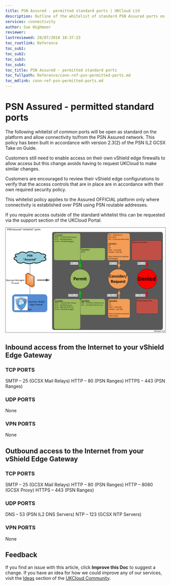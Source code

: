 ```yaml
---
title: PSN Assured - permitted standard ports | UKCloud Ltd
description: Outline of the whitelist of standard PSN Assured ports on the UKCloud managed perimeter firewalls
services: connectivity
author: Sue Highmoor
reviewer:
lastreviewed: 20/07/2018 18:37:23
toc_rootlink: Reference
toc_sub1: 
toc_sub2:
toc_sub3:
toc_sub4:
toc_title: PSN Assured - permitted standard ports
toc_fullpath: Reference/conn-ref-psn-permitted-ports.md
toc_mdlink: conn-ref-psn-permitted-ports.md
---
```


# PSN Assured - permitted standard ports

The following whitelist of common ports will be open as standard on the platform and allow connectivity to/from the PSN Assured network. This policy has been built in accordance with version 2.3(2) of the PSN IL2 GCSX Take on Guide.

Customers still need to enable access on their own vShield edge firewalls to allow access but this change avoids having to request UKCloud to make similar changes.

Customers are encouraged to review their vShield edge configurations to verify that the access controls that are in place are in accordance with their own required security policy.

This whitelist policy applies to the Assured OFFICIAL platform only where connectivity is established over PSN using PSN routable addresses.

If you require access outside of the standard whitelist this can be requested via the support section of the UKCloud Portal.

![PSN assured whitelisted ports](images/psn_assured_whitelist_ports.png)

## Inbound access from the Internet to your vShield Edge Gateway

### TCP PORTS

SMTP – 25 (GCSX Mail Relays)
HTTP – 80 (PSN Ranges)
HTTPS – 443 (PSN Ranges)

### UDP PORTS

None

### VPN PORTS

None

## Outbound access to the Internet from your vShield Edge Gateway

### TCP PORTS

SMTP – 25 (GCSX Mail Relays)
HTTP – 80 (PSN Ranges)
HTTP – 8080 (GCSX Proxy)
HTTPS – 443 (PSN Ranges)

### UDP PORTS

DNS – 53 (PSN IL2 DNS Servers)
NTP – 123 (GCSX NTP Servers)

### VPN PORTS

None

## Feedback

If you find an issue with this article, click **Improve this Doc** to suggest a change. If you have an idea for how we could improve any of our services, visit the [Ideas](https://community.ukcloud.com/ideas) section of the [UKCloud Community](https://community.ukcloud.com).

